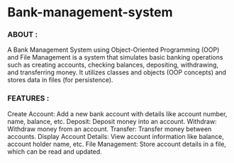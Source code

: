 # Bank-management-system
<h3>ABOUT :</h3>
A Bank Management System using Object-Oriented Programming (OOP) and File Management is a system that simulates basic banking operations such as creating accounts, checking balances, depositing, withdrawing, and transferring money. It utilizes classes and objects (OOP concepts) and stores data in files (for persistence).
<h3>FEATURES :</h3>
Create Account: Add a new bank account with details like account number, name, balance, etc.
Deposit: Deposit money into an account.
Withdraw: Withdraw money from an account.
Transfer: Transfer money between accounts.
Display Account Details: View account information like balance, account holder name, etc.
File Management: Store account details in a file, which can be read and updated.
